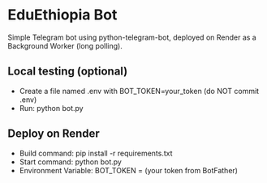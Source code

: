 # EduEthiopia Bot

Simple Telegram bot using python-telegram-bot, deployed on Render as a Background Worker (long polling).

## Local testing (optional)
- Create a file named .env with BOT_TOKEN=your_token (do NOT commit .env)
- Run: python bot.py

## Deploy on Render
- Build command: pip install -r requirements.txt
- Start command: python bot.py
- Environment Variable: BOT_TOKEN = (your token from BotFather)
